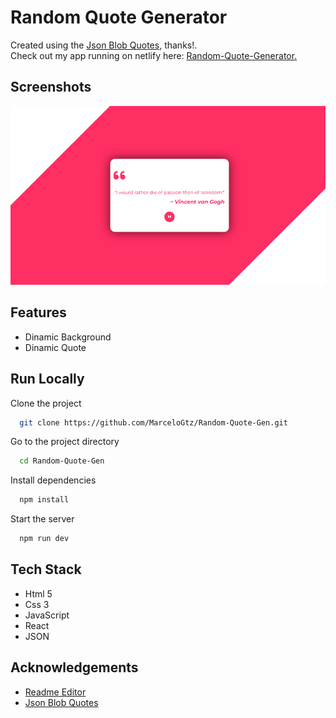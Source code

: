 # Random Quote Generator

Created using the [Json Blob Quotes](https://jsonblob.com/918261686465740800), thanks!.  
Check out my app running on netlify here: <a href="https://spectacular-medovik-d7b0f4.netlify.app/" target="_blank">Random-Quote-Generator.</a>

## Screenshots

![App Screenshot](./src/assets/images/Random-Quote-Generator.png)

## Features

- Dinamic Background
- Dinamic Quote

## Run Locally

Clone the project

```bash
  git clone https://github.com/MarceloGtz/Random-Quote-Gen.git
```

Go to the project directory

```bash
  cd Random-Quote-Gen
```

Install dependencies

```bash
  npm install
```

Start the server

```bash
  npm run dev
```

## Tech Stack

- Html 5
- Css 3
- JavaScript
- React
- JSON

## Acknowledgements

- [Readme Editor](https://readme.so/es)
- [Json Blob Quotes](https://jsonblob.com/918261686465740800)
